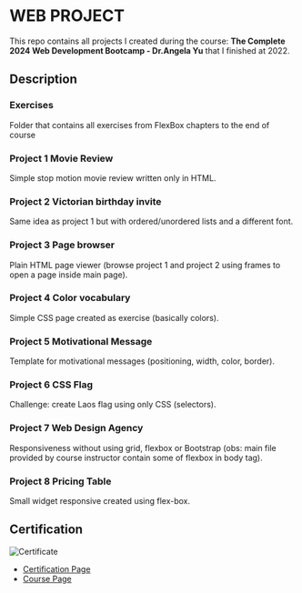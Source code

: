 # WEB PROJECT

This repo contains all projects I created during the course: <b>The Complete 2024 Web Development Bootcamp - Dr.Angela Yu</b> that I finished at 2022.


## Description


### Exercises
Folder that contains all exercises from FlexBox chapters to the end of course

### Project 1 Movie Review
Simple stop motion movie review written only in HTML.

### Project 2 Victorian birthday invite
Same idea as project 1 but with ordered/unordered lists and a different font.

### Project 3 Page browser
Plain HTML page viewer (browse project 1 and project 2 using frames to open a page inside main page).

### Project 4 Color vocabulary
Simple CSS page created as exercise (basically colors).

### Project 5 Motivational Message
Template for motivational messages (positioning, width, color, border).

### Project 6 CSS Flag
Challenge: create Laos flag using only CSS (selectors).

### Project 7 Web Design Agency
Responsiveness without using grid, flexbox or Bootstrap (obs: main file provided by course instructor contain some of flexbox in body tag).

### Project 8 Pricing Table
Small widget responsive created using flex-box.

## Certification

![Certificate](https://udemy-certificate.s3.amazonaws.com/image/UC-55c8450c-366f-4267-84ad-b4389741914e.jpg?v=1652488446000)
- [Certification Page](https://www.udemy.com/certificate/UC-55c8450c-366f-4267-84ad-b4389741914e/)
- [Course Page](https://www.udemy.com/course/the-complete-web-development-bootcamp/)